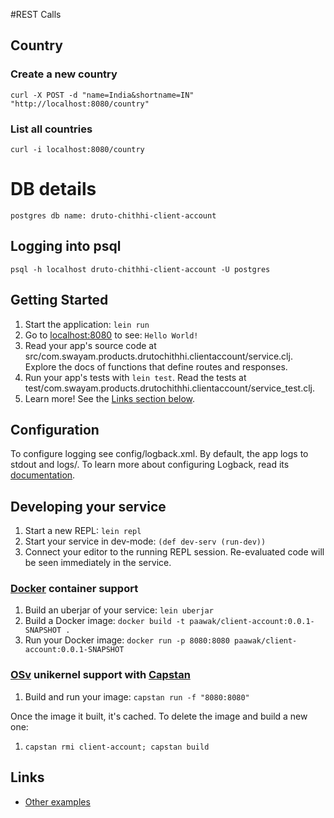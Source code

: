 #REST Calls
## Country
### Create a new country
	curl -X POST -d "name=India&shortname=IN" "http://localhost:8080/country"
### List all countries	
	curl -i localhost:8080/country


# DB details
	
	postgres db name: druto-chithhi-client-account
	
## Logging into psql
	psql -h localhost druto-chithhi-client-account -U postgres	



## Getting Started

1. Start the application: `lein run`
2. Go to [localhost:8080](http://localhost:8080/) to see: `Hello World!`
3. Read your app's source code at src/com.swayam.products.drutochithhi.clientaccount/service.clj. Explore the docs of functions
   that define routes and responses.
4. Run your app's tests with `lein test`. Read the tests at test/com.swayam.products.drutochithhi.clientaccount/service_test.clj.
5. Learn more! See the [Links section below](#links).


## Configuration

To configure logging see config/logback.xml. By default, the app logs to stdout and logs/.
To learn more about configuring Logback, read its [documentation](http://logback.qos.ch/documentation.html).


## Developing your service

1. Start a new REPL: `lein repl`
2. Start your service in dev-mode: `(def dev-serv (run-dev))`
3. Connect your editor to the running REPL session.
   Re-evaluated code will be seen immediately in the service.

### [Docker](https://www.docker.com/) container support

1. Build an uberjar of your service: `lein uberjar`
2. Build a Docker image: `docker build -t paawak/client-account:0.0.1-SNAPSHOT .`
3. Run your Docker image: `docker run -p 8080:8080 paawak/client-account:0.0.1-SNAPSHOT`

### [OSv](http://osv.io/) unikernel support with [Capstan](http://osv.io/capstan/)

1. Build and run your image: `capstan run -f "8080:8080"`

Once the image it built, it's cached.  To delete the image and build a new one:

1. `capstan rmi client-account; capstan build`


## Links
* [Other examples](https://github.com/pedestal/samples)

